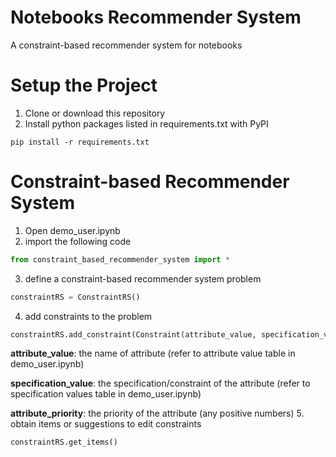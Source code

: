 # Notebooks Recommender System
A constraint-based recommender system for notebooks

# Setup the Project
1. Clone or download this repository
2. Install python packages listed in requirements.txt with PyPI
```
pip install -r requirements.txt
```

# Constraint-based Recommender System
1. Open demo_user.ipynb
2. import the following code
```python
from constraint_based_recommender_system import *
```
3. define a constraint-based recommender system problem
```python
constraintRS = ConstraintRS()
```
4. add constraints to the problem
```python
constraintRS.add_constraint(Constraint(attribute_value, specification_value, attribute_priority))
```
**attribute_value**: the name of attribute (refer to attribute value table in demo_user.ipynb)

**specification_value**: the specification/constraint of the attribute (refer to specification values table in demo_user.ipynb)

**attribute_priority**: the priority of the attribute (any positive numbers)
5. obtain items or suggestions to edit constraints
```python
constraintRS.get_items()
```